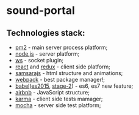 # sound-portal

## Technologies stack:

* [pm2](https://www.npmjs.com/package/pm2) - main server process platform;
* [node.js](https://nodejs.org/en/) - server platform;
* [ws](https://www.npmjs.com/package/ws) - socket plugin;
* [react](https://facebook.github.io/react/) and [redux](https://facebook.github.io/react/) - client side platform;
* [samsarajs](https://www.npmjs.com/package/samsarajs) - html structure and animations;
* [webpack](http://webpack.github.io/docs/what-is-webpack.html) - best package manager!;
* [babel](https://babeljs.io/)([es2015](https://www.npmjs.com/package/babel-preset-es2015), [stage-2](https://www.npmjs.com/package/babel-preset-stage-2)) - es6, es7 new feature;
* [airbnb](https://github.com/airbnb/javascript) - JavaScript structure;
* [karma](https://www.npmjs.com/package/karma) - client side tests mamager;
* [mocha](http://mochajs.org/) - server side test platform;